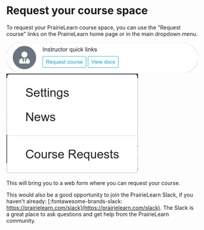 # Request your course space

To request your PrairieLearn course space, you can use the "Request course" links on the PrairieLearn home page or in the main dropdown menu.

![](./requestCourseButton.png)
![](./requestCourseDropdown.png)

This will bring you to a web form where you can request your course.

This would also be a good opportunity to join the PrairieLearn Slack, if you haven't already: [:fontawesome-brands-slack: https://prairielearn.com/slack](https://prairielearn.com/slack). The Slack is a great place to ask questions and get help from the PrairieLearn community.
